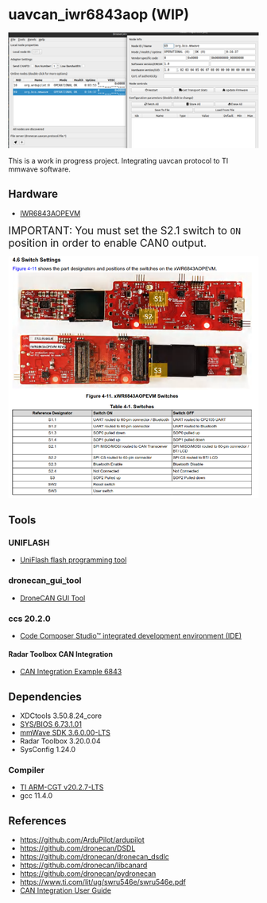 # uavcan_iwr6843aop (WIP)
![dronecan_gui_tool](/docs/dronecan_gui_tool.png)

This is a work in progress project. Integrating uavcan protocol to TI mmwave software.

## Hardware

- [IWR6843AOPEVM](https://www.ti.com/product/IWR6843AOP)


<span style="font-size: 1.5em;">IMPORTANT: You must set the S2.1 switch to `ON` position in order to enable CAN0 output.</span>

![xWR6843AOPEVM](/docs/iwr6843aop_switches.png)

## Tools

### UNIFLASH

* [UniFlash flash programming tool](https://www.ti.com/tool/UNIFLASH)

### dronecan_gui_tool

* [DroneCAN GUI Tool](https://dronecan.github.io/GUI_Tool/Overview/)

### ccs 20.2.0

* [Code Composer Studio™ integrated development environment (IDE)](https://www.ti.com/tool/download/CCSTUDIO/20.2.0)
#### Radar Toolbox CAN Integration

* [CAN Integration Example 6843](https://dev.ti.com/tirex/explore/node?node=A__AKHzboWwnc47XghFDOzP5g__radar_toolbox__1AslXXD__LATEST)

## Dependencies

- XDCtools 3.50.8.24_core
- [SYS/BIOS 6.73.1.01](https://software-dl.ti.com/dsps/dsps_public_sw/sdo_sb/targetcontent/bios/sysbios/6_73_01_01/index_FDS.html)
- [mmWave SDK 3.6.0.00-LTS](https://www.ti.com/tool/download/MMWAVE-SDK/03.06.00.00-LTS)
- Radar Toolbox 3.20.0.04
- SysConfig 1.24.0

### Compiler

- [TI ARM-CGT v20.2.7-LTS](https://www.ti.com/tool/download/ARM-CGT/20.2.7.LTS)
- gcc 11.4.0

## References

- https://github.com/ArduPilot/ardupilot
- https://github.com/dronecan/DSDL
- https://github.com/dronecan/dronecan_dsdlc
- https://github.com/dronecan/libcanard
- https://github.com/dronecan/pydronecan
- https://www.ti.com/lit/ug/swru546e/swru546e.pdf
- [CAN Integration User Guide](https://dev.ti.com/tirex/content/radar_toolbox_3_20_00_04/source/ti/examples/Fundamentals/CAN_Data_Output/CAN_Integration/docs/CAN_Integration_User_Guide.html)
